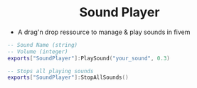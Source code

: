 <div align='center'><h1>Sound Player</h1>
</div>

- A drag'n drop ressource to manage & play sounds in fivem

```LUA
-- Sound Name (string)
-- Volume (integer)
exports["SoundPlayer"]:PlaySound("your_sound", 0.3)

-- Stops all playing sounds
exports["SoundPlayer"]:StopAllSounds()
```
